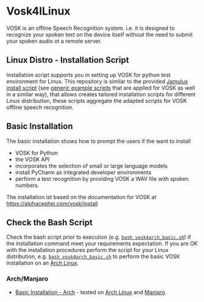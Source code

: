 # Vosk4lLinux
VOSK is an offline Speech Recognition system. i.e. it is designed to recognize your spoken text on the device itself without the need to submit your spoken audio ot a remote server.

## Linux Distro - Installation Script
Installation script supports you in setting up VOSK for python test environment for Linux. This repository is similar to the provided [Jamulus install script](https://jamulus.io/kb/2020/09/20/Linux-Install-Script.html) (see [generic example scripts](https://github.com/niebert/jamulus/tree/master/distributions) that are applied for VOSK as well in a similar way), that allows creates tailored installation scripts for different Linux distribution, these scripts aggregate the adapted scripts for VOSK offline speech recognition.

## Basic Installation
The basic installation shows how to prompt the users if the want to install
* VOSK for Python
* the VOSK API
* incorporates the selection of small or large language models
* install PyCharm as integrated developer environments
* perform a test recognition by providing VOSK a WAV file with spoken numbers.

The installation ist based on the documentation for VOSK at https://alphacephei.com/vosk/install

## Check the Bash Script
Check the bash script prior to execution (e.g. [`bash vosk4arch_basic.sh`](arch/vosk4arch_basic.sh)) if the installation command meet your requirements expectation.
If you are OK with the installation procedures perform the script for your Linux distribution, e.g. [`bash vosk4arch_basic.sh`](blob/main/arch/vosk4arch_basic.sh) to perform the basic VOSK installation on an [Arch Linux](https://archlinux.org/).

### Arch/Manjaro
* [Basic Installation - Arch](arch/vosk4arch_basic.sh) - tested on [Arch Linux](https://archlinux.org/) and [Manjaro](https://manjaro.org/).
